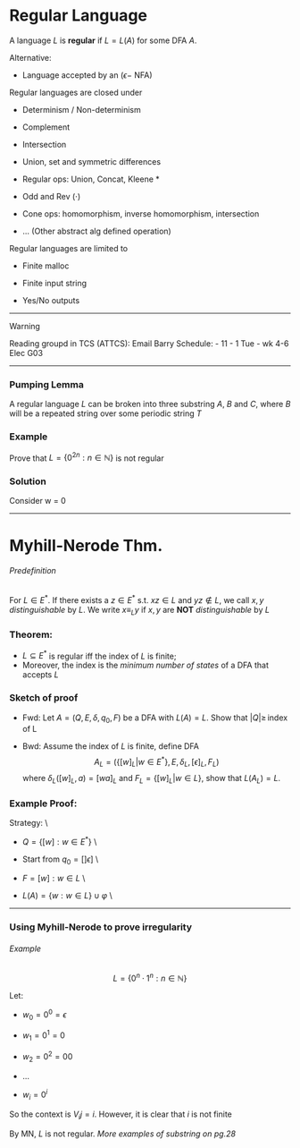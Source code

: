 # Regular Language

A language $L$ is **regular** if $L = L(A)$ for some DFA $A$.

Alternative:

- Language accepted by an ($\epsilon-$ NFA)

Regular languages are closed under

- Determinism / Non-determinism

- Complement

- Intersection

- Union, set and symmetric differences

- Regular ops: Union, Concat, Kleene *

- Odd and Rev ($\cdot$)

- Cone ops: homomorphism, inverse homomorphism, intersection

- ... (Other abstract alg defined operation)

Regular languages are limited to

- Finite malloc

- Finite input string

- Yes/No outputs

---

> [!WARNING]
> Reading groupd in TCS (ATTCS): Email Barry
> Schedule:
    - 11 - 1 Tue
    - wk 4-6 Elec G03

--- 

### Pumping Lemma
A regular language $L$ can be broken into three substring $A$, $B$ and $C$, where $B$ will be a repeated string over some periodic string $T$

### Example
Prove that $L = \{0^{2n}:n\in \mathbb{N}\}$ is not regular

### Solution
Consider w = 0 

---

# Myhill-Nerode Thm.

###### Predefinition
For $L \in E^*$. If there exists a $z \in E^*$ s.t. $xz \in L$ and $yz \notin L$, we call $x, y$ *distinguishable* by $L$.
We write $x \equiv_L y$ if $x, y$ are **NOT** *distinguishable* by $L$

### Theorem:
- $L \subseteq E^*$ is regular iff the index of $L$ is finite;
- Moreover, the index is the *minimum number of states* of a DFA that accepts $L$

### Sketch of proof
- Fwd: Let $A = (Q, E, \delta, q_0, F)$ be a DFA with $L(A) = L$. Show that $|Q| \geq \, \text{index of L}$

- Bwd: Assume the index of $L$ is finite, define DFA $$A_L = (\{[w]_L \vert w \in E^*\}, E, \delta_L, [\epsilon]_L, F_L)$$
where $\delta_L([w]_L, a) = [wa]_L$ and $F_L = \{ [w]_L \vert w \in L \}$, show that $L(A_L) = L$.

### Example Proof:
Strategy: \

- $Q = \{[w]: w \in E^*\}$ \

- Start from $q_0 = []\epsilon]$ \

- $F = {[w]: w\in L}$ \

- $L(A) = \{w: w \in L\} \cup \varphi$ \

---

### Using Myhill-Nerode to prove irregularity

###### Example
$$L = \{0^n\cdot 1^n : n \in \mathbb{N}\}$$

Let:

- $w_0 = 0^0 = \epsilon$

- $w_1 = 0^1 = 0$

- $w_2 = 0^2 = 00$

- ...

- $w_i = 0^i$

So the context is $V_ij = i$. However, it is clear that $i$ is not finite

By MN, $L$ is not regular. *More examples of substring on pg.28*
